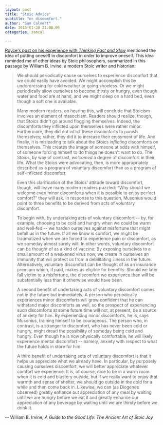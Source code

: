 ```yaml
---
layout: post
title: "Stoic Advice"
subtitle: "on discomfort."
author: "Sam Calvert"
date: 2015-01-30 21:00:00
categories: samcal

---
```


[Royce's post on his experience with _Thinking Fast and Slow_](http://thenewrad.io/rbfasho/2015/01/26/reading-fast-and-slow.html) mentioned the idea
of putting oneself in discomfort in order to improve oneself. This idea reminded
me of other ideas by Stoic philosophers, summarized in this passage by William
B. Irvine, a modern Stoic writer and historian:

> We should periodically cause ourselves to experience discomfort that we could
> easily have avoided. We might accomplish this by underdressing for cold
> weather or going shoeless. Or we might periodically allow ourselves to become
> thirsty or hungry, even though water and food are at hand, and we might sleep
> on a hard bed, even though a soft one is available.
>
> Many modern readers, on hearing this, will conclude that Stoicism involves an
> element of masochism. Readers should realize, though, that Stoics didn't go
> around flogging themselves. Indeed, the discomforts they inflicted upon
> themselves were rather minor. Furthermore, they did not inflict these
> discomforts to punish themselves; rather, they did it to increase their
> enjoyment of life. And finally, it is misleading to talk about the Stoics
> *inflicting* discomforts on themselves. This creates the image of someone at
> odds with himself, of someone forcing himself to do things he doesn't want to
> do. The Stoics, by way of contrast, *welcomed* a degree of discomfort in their
> life. What the Stoics were advocating, then, is more appropriately described
> as a program of voluntary discomfort than as a program of self-inflicted
> discomfort.
>
> Even this clarification of the Stoics' attitude toward discomfort, though,
> will leave many modern readers puzzled: "Why should we welcome even minor
> discomforts when it is possible to enjoy perfect comfort?" they will ask. In
> response to this question, Musonius would point to three benefits to be
> derived from acts of voluntary discomfort.
>
> To begin with, by undertaking acts of voluntary discomfort -- by, for example,
> choosing to be cold and hungry when we could be warm and well-fed -- we harden
> ourselves against misfortune that might befall us in the future. If all we
> know is comfort, we might be traumatized when we are forced to experience
> pain or discomfort, as we someday almost surely will. In other words,
> voluntary discomfort can be thought of as a kind of vaccine: By exposing
> ourselves to a small amount of a weakened virus now, we create in ourselves an
> immunity that will protect us from a debilitating illness in the future.
> Alternatively, voluntary discomfort can be thought of as an insurance premium
> which, if paid, makes us eligible for benefits: Should we later fall victim to
> a misfortune, the discomfort we experience then will be substantially less
> than it otherwise would have been.
>
> A second benefit of undertaking acts of voluntary discomfort comes not in the
> future but immediately. A person who periodically experiences minor
> discomforts will grow confident that he can withstand major discomforts as
> well, so the prospect of experiencing such discomforts at some future time
> will not, at present, be a source of anxiety for him. By experiencing minor
> discomforts, he is, says Musonius, training himself to be courageous. The
> person who, in contrast, is a stranger to discomfort, who has never been cold
> or hungry, might dread the possibility of someday being cold and hungry. Even
> though he is now physically comfortable, he will likely experience mental
> discomfort -- namely, anxiety with respect to what the future holds in store
> for him.
>
> A third benefit of undertaking acts of voluntary discomfort is that it helps
> us appreciate what we already have. In particular, by purposely causing
> ourselves discomfort, we will better appreciate whatever comfort we
> experience. It is, of course, nice to be in a warm room when it is cold and
> blustery outside, but if we really want to enjoy that warmth and sense of
> shelter, we should go outside in the cold for a while and then come back in.
> Likewise, we can (as Diogenes observed) greatly enhance out appreciation of
> any meal by waiting until we are hungry before we eat it and greatly enhance
> our appreciation of any beverage by waiting until we are thirsty before we
> drink it.

-- William B. Irvine, _A Guide to the Good Life: The Ancient Art of Stoic Joy_
